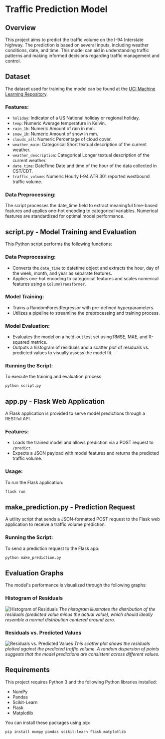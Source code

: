 # Traffic Prediction Model

## Overview
This project aims to predict the traffic volume on the I-94 Interstate highway. The prediction is based on several inputs, including weather conditions, date, and time. This model can aid in understanding traffic patterns and making informed decisions regarding traffic management and control.

## Dataset
The dataset used for training the model can be found at the [UCI Machine Learning Repository](https://archive.ics.uci.edu/dataset/492/metro+interstate+traffic+volume).

### Features:
- `holiday`: Indicator of a US National holiday or regional holiday.
- `temp`: Numeric Average temperature in Kelvin.
- `rain_1h`: Numeric Amount of rain in mm.
- `snow_1h`: Numeric Amount of snow in mm.
- `clouds_all`: Numeric Percentage of cloud cover.
- `weather_main`: Categorical Short textual description of the current weather.
- `weather_description`: Categorical Longer textual description of the current weather.
- `date_time`: DateTime Date and time of the hour of the data collected in CST/CDT.
- `traffic_volume`: Numeric Hourly I-94 ATR 301 reported westbound traffic volume.

### Data Preprocessing:
The script processes the date_time field to extract meaningful time-based features and applies one-hot encoding to categorical variables. Numerical features are standardized for optimal model performance.

## script.py - Model Training and Evaluation
This Python script performs the following functions:

### Data Preprocessing:
- Converts the `date_time` to datetime object and extracts the hour, day of the week, month, and year as separate features.
- Applies one-hot encoding to categorical features and scales numerical features using a `ColumnTransformer`.

### Model Training:
- Trains a RandomForestRegressor with pre-defined hyperparameters.
- Utilizes a pipeline to streamline the preprocessing and training process.

### Model Evaluation:
- Evaluates the model on a held-out test set using RMSE, MAE, and R-squared metrics.
- Outputs a histogram of residuals and a scatter plot of residuals vs. predicted values to visually assess the model fit.

### Running the Script:
To execute the training and evaluation process:
```bash
python script.py
```
## app.py - Flask Web Application
A Flask application is provided to serve model predictions through a RESTful API.

### Features:
- Loads the trained model and allows prediction via a POST request to `/predict`.
- Expects a JSON payload with model features and returns the predicted traffic volume.

### Usage:
To run the Flask application:
```bash
flask run
```
## make_prediction.py - Prediction Request
A utility script that sends a JSON-formatted POST request to the Flask web application to receive a traffic volume prediction.

### Running the Script:
To send a prediction request to the Flask app:

```bash
python make_prediction.py
```
## Evaluation Graphs
The model's performance is visualized through the following graphs:

### Histogram of Residuals
![Histogram of Residuals](path/to/Histogram.png)
*The histogram illustrates the distribution of the residuals (predicted value minus the actual value), which should ideally resemble a normal distribution centered around zero.*

### Residuals vs. Predicted Values
![Residuals vs. Predicted Values](path/to/RvP.png)
*This scatter plot shows the residuals plotted against the predicted traffic volume. A random dispersion of points suggests that the model predictions are consistent across different values.*

## Requirements
This project requires Python 3 and the following Python libraries installed:

- NumPy
- Pandas
- Scikit-Learn
- Flask
- Matplotlib

You can install these packages using pip:

```bash
pip install numpy pandas scikit-learn flask matplotlib
